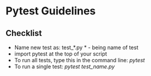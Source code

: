 # Pytest Guidelines

## Checklist
- Name new test as: test_*.py * - being name of test
- import pytest at the top of your script
- To run all tests, type this in the command line:
*pytest*
- To run a single test:
*pytest test_name.py*
